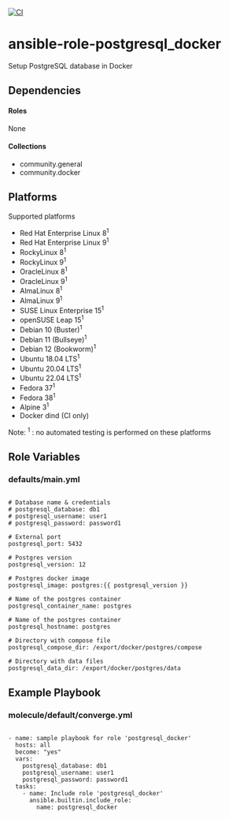 [![CI](https://github.com/de-it-krachten/ansible-role-postgresql_docker/workflows/CI/badge.svg?event=push)](https://github.com/de-it-krachten/ansible-role-postgresql_docker/actions?query=workflow%3ACI)


# ansible-role-postgresql_docker

Setup PostgreSQL database in Docker



## Dependencies

#### Roles
None

#### Collections
- community.general
- community.docker

## Platforms

Supported platforms

- Red Hat Enterprise Linux 8<sup>1</sup>
- Red Hat Enterprise Linux 9<sup>1</sup>
- RockyLinux 8<sup>1</sup>
- RockyLinux 9<sup>1</sup>
- OracleLinux 8<sup>1</sup>
- OracleLinux 9<sup>1</sup>
- AlmaLinux 8<sup>1</sup>
- AlmaLinux 9<sup>1</sup>
- SUSE Linux Enterprise 15<sup>1</sup>
- openSUSE Leap 15<sup>1</sup>
- Debian 10 (Buster)<sup>1</sup>
- Debian 11 (Bullseye)<sup>1</sup>
- Debian 12 (Bookworm)<sup>1</sup>
- Ubuntu 18.04 LTS<sup>1</sup>
- Ubuntu 20.04 LTS<sup>1</sup>
- Ubuntu 22.04 LTS<sup>1</sup>
- Fedora 37<sup>1</sup>
- Fedora 38<sup>1</sup>
- Alpine 3<sup>1</sup>
- Docker dind (CI only)

Note:
<sup>1</sup> : no automated testing is performed on these platforms

## Role Variables
### defaults/main.yml
<pre><code>
# Database name & credentials
# postgresql_database: db1
# postgresql_username: user1
# postgresql_password: password1

# External port
postgresql_port: 5432

# Postgres version
postgresql_version: 12

# Postgres docker image
postgresql_image: postgres:{{ postgresql_version }}

# Name of the postgres container
postgresql_container_name: postgres

# Name of the postgres container
postgresql_hostname: postgres

# Directory with compose file
postgresql_compose_dir: /export/docker/postgres/compose

# Directory with data files
postgresql_data_dir: /export/docker/postgres/data
</pre></code>




## Example Playbook
### molecule/default/converge.yml
<pre><code>
- name: sample playbook for role 'postgresql_docker'
  hosts: all
  become: "yes"
  vars:
    postgresql_database: db1
    postgresql_username: user1
    postgresql_password: password1
  tasks:
    - name: Include role 'postgresql_docker'
      ansible.builtin.include_role:
        name: postgresql_docker
</pre></code>
